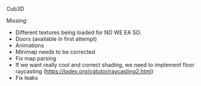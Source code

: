 Cub3D


Missing:

- Different textures being loaded for NO WE EA SO.
- Doors (available in first attempt)
- Animations
- Minimap needs to be corrected
- Fix map parsing
- If we want really cool and correct shading, we need to implement floor raycasting (https://lodev.org/cgtutor/raycasting2.html)
- Fix leaks